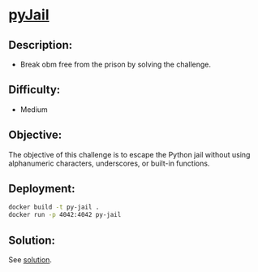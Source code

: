 # [**pyJail**](#)

## Description:
* Break obm free from the prison by solving the challenge.

## Difficulty:
* Medium

## Objective:
The objective of this challenge is to escape the Python jail without using alphanumeric characters, underscores, or built-in functions.

## Deployment:
```sh
docker build -t py-jail .
docker run -p 4042:4042 py-jail
```

## Solution:
See [solution](solution/).
